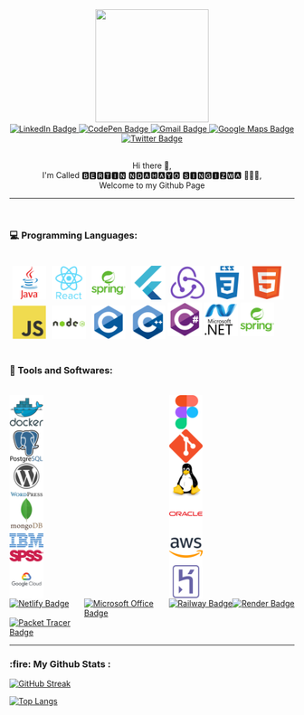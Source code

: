 <div id="header" align="center" width="100px" height="50px">
  <img src="https://media1.giphy.com/media/trN83pDD8yRDHBGfl3/giphy.gif?cid=ecf05e47195cs9nu70iya1ih6tkfwnnhor93q9t0wubhzyyi&ep=v1_gifs_related&rid=giphy.gif&ct=s" style="width: 200px; height: 200px"/>
<div id="badges">
  <a href="https://www.linkedin.com/in/ndahayo-s-bertin/">
    <img src="https://img.shields.io/badge/LinkedIn-blue?style=for-the-badge&logo=linkedin&logoColor=white" alt="LinkedIn Badge"/>
  </a>
  <a href="https://codepen.io/Illustre13/" target="_blank">
    <img src="https://img.shields.io/badge/CodePen-black?style=for-the-badge&logo=codepen&logoColor=white" alt="CodePen Badge"/>
  </a>
  <a href="mailto:ndahayosibertin17@gmail.com" target="_blank">
    <img src="https://img.shields.io/badge/Gmail-red?style=for-the-badge&logo=gmail&logoColor=white" alt="Gmail Badge"/>
  </a>
  <a href="https://www.google.com/maps/place/Kigali/@-1.9297706,30.1272444,11z/data=!3m1!4b1!4m5!3m4!1s0x19dca4258ed8e797:0xf32b36a5411d0bc8!8m2!3d-1.9440727!4d30.0618851" target="_blank">
    <img src="https://img.shields.io/badge/Google%20Maps-green?style=for-the-badge&logo=google-maps&logoColor=white" alt="Google Maps Badge"/>
  </a>
  <a href="https://twitter.com/ndahayo_s">
    <img src="https://img.shields.io/badge/Twitter-blue?style=for-the-badge&logo=twitter&logoColor=white" alt="Twitter Badge"/>
  </a>
  <br>
  <img src="https://komarev.com/ghpvc/?username=Illustre13&style=flat-square&color=blue" alt=""/>
  <br>
  <p>
  <span style="text-decoration: bold">Hi there 👋,</span> <br>I'm Called 🅱🅴🆁🆃🅸🅽   🅽🅳🅰🅷🅰🆈🅾   🆂🅸🅽🅶🅸🆉🆆🅰 👨🏽‍💻, <br> Welcome to my Github Page
    </p>
</div>
</div>
<hr>
<br>
<h3>💻 Programming Languages:</h3> <br>
<div style="display: flex; flex-wrap: wrap;">
  <img src="https://github.com/devicons/devicon/blob/master/icons/java/java-original-wordmark.svg" title="Java" alt="Java" width="60" height="60" style="margin: 5px;"/>
  <img src="https://github.com/devicons/devicon/blob/master/icons/react/react-original-wordmark.svg" title="React" alt="React" width="60" height="60" style="margin: 5px;"/>
  <img src="https://github.com/devicons/devicon/blob/master/icons/spring/spring-original-wordmark.svg" title="Spring" alt="Spring" width="60" height="60" style="margin: 5px;"/>
  <img src="https://github.com/devicons/devicon/blob/master/icons/flutter/flutter-original.svg" title="Flutter" alt="Flutter" width="60" height="60" style="margin: 5px;"/>
  <img src="https://github.com/devicons/devicon/blob/master/icons/redux/redux-original.svg" title="Redux" alt="Redux" width="60" height="60" style="margin: 5px;"/>
  <img src="https://github.com/devicons/devicon/blob/master/icons/css3/css3-plain-wordmark.svg" title="CSS3" alt="CSS" width="60" height="60" style="margin: 5px;"/>
  <img src="https://github.com/devicons/devicon/blob/master/icons/html5/html5-original.svg" title="HTML5" alt="HTML" width="60" height="60" style="margin: 5px;"/>
  <img src="https://github.com/devicons/devicon/blob/master/icons/javascript/javascript-original.svg" title="JavaScript" alt="JavaScript" width="60" height="60" style="margin: 5px;"/>
  <img src="https://github.com/devicons/devicon/blob/master/icons/nodejs/nodejs-original-wordmark.svg" title="NodeJS" alt="NodeJS" width="60" height="60" style="margin: 5px;"/>
  <img src="https://github.com/devicons/devicon/blob/master/icons/c/c-original.svg" title="C" alt="C" width="60" height="60" style="margin: 5px;"/>
  <img src="https://github.com/devicons/devicon/blob/master/icons/cplusplus/cplusplus-original.svg" title="C++" alt="C++" width="60" height="60" style="margin: 5px;"/>
  <img src="https://github.com/devicons/devicon/blob/master/icons/csharp/csharp-original.svg" title="C#" alt="C#" width="60" height="60"/>&nbsp;
<img src="https://github.com/devicons/devicon/blob/master/icons/dot-net/dot-net-original-wordmark.svg" title=".NET" alt=".NET" width="60" height="60"/>&nbsp;
<img src="https://github.com/devicons/devicon/blob/master/icons/spring/spring-original-wordmark.svg" title="Spring MVC" alt="Spring MVC" width="60" height="60"/>&nbsp;
</div>
<br>
<h3>🧰 Tools and Softwares: </h3><br>
<div style="display: grid; grid-template-columns: auto auto auto auto;">
  <img src="https://github.com/devicons/devicon/blob/master/icons/docker/docker-original-wordmark.svg" title="Docker" alt="Docker" width="60" height="60"/>&nbsp;
  <img src="https://github.com/devicons/devicon/blob/master/icons/figma/figma-original.svg" title="Figma" alt="Figma" width="60" height="60"/>&nbsp;
<img src="https://github.com/devicons/devicon/blob/master/icons/postgresql/postgresql-original-wordmark.svg" title="PostgreSQL" alt="PostgreSQL" width="60" height="60"/>&nbsp;
<img src="https://github.com/devicons/devicon/blob/master/icons/git/git-original.svg" title="Git" alt="Git" width="60" height="60"/>&nbsp;
<img src="https://github.com/devicons/devicon/blob/master/icons/wordpress/wordpress-original.svg" title="WordPress" alt="WordPress" width="60" height="60"/>&nbsp;
<img src="https://github.com/devicons/devicon/blob/master/icons/linux/linux-original.svg" title="Linux" alt="Linux" width="60" height="60"/>&nbsp;
<img src="https://github.com/devicons/devicon/blob/master/icons/mongodb/mongodb-original-wordmark.svg" title="MongoDB" alt="MongoDB" width="60" height="60"/>&nbsp;
<img src="https://github.com/devicons/devicon/blob/master/icons/oracle/oracle-original.svg" title="Oracle DB" alt="Oracle DB" width="60" height="60"/>&nbsp;
<img src="https://github.com/devicons/devicon/blob/master/icons/spss/spss-original.svg" title="IBM SPSS" alt="IBM SPSS" width="60" height="60"/>&nbsp;
<img src="https://github.com/devicons/devicon/blob/master/icons/amazonwebservices/amazonwebservices-original-wordmark.svg" title="AWS" alt="AWS" width="60" height="60"/>&nbsp;
<img src="https://github.com/devicons/devicon/blob/master/icons/googlecloud/googlecloud-original-wordmark.svg" title="Google Cloud" alt="Google Cloud" width="60" height="60"/>&nbsp;
<img src="https://github.com/devicons/devicon/blob/master/icons/heroku/heroku-original.svg" title="Heroku" alt="Heroku" width="60" height="60"/>&nbsp;
  <br>
  <a href="https://www.netlify.com" target="_blank">
  <img src="https://img.shields.io/badge/%20Netlify-%23000000?style=for-the-badge&logo=netlify&logoColor=white" alt="Netlify Badge"/>
</a>
  <a href="https://www.microsoft.com/microsoft-365" target="_blank">
  <img src="https://img.shields.io/badge/%20Microsoft%20Office-%23D83B01?style=for-the-badge&logo=microsoft-office&logoColor=white" alt="Microsoft Office Badge"/>
</a>

<a href="https://railway.app" target="_blank">
  <img src="https://img.shields.io/badge/%20Railway-%2368D391?style=for-the-badge&logo=railway&logoColor=white" alt="Railway Badge"/>
</a>

<a href="https://render.com" target="_blank">
  <img src="https://img.shields.io/badge/%20Render-%235D88CC?style=for-the-badge&logo=render&logoColor=white" alt="Render Badge"/>
</a>

<a href="https://www.packettracerdownload.com" target="_blank">
  <img src="https://img.shields.io/badge/%20Packet%20Tracer-%23FF6F00?style=for-the-badge&logo=cisco&logoColor=white" alt="Packet Tracer Badge"/>
</a>
</div>
<hr>
<h3> :fire: My Github Stats :</h3>

[![GitHub Streak](http://github-readme-streak-stats.herokuapp.com?user=Illustre13&theme=dark&background=000000)](https://git.io/streak-stats)
<!--
<img align="center" src="https://github-readme-stats.vercel.app/api/<top-langs>/?username=<Illustre13>&theme=<THEME_NAME>" />
<img align="center" src="https://github-readme-stats.vercel.app/api/<pin>/?username=<Illustre13>&theme=<THEME_NAME>" />
-->

[![Top Langs](https://github-readme-stats.vercel.app/api/top-langs/?username=Illustre13&layout=compact&theme=vision-friendly-dark)](https://github.com/anuraghazra/github-readme-stats)

<!--
**Illustre13/Illustre13** is a ✨ _special_ ✨ repository because its `README.md` (this file) appears on your GitHub profile.

Here are some ideas to get you started:

- 🔭 I’m currently working on ...
- 🌱 I’m currently learning ...
- 👯 I’m looking to collaborate on ...
- 🤔 I’m looking for help with ...
- 💬 Ask me about ...
- 📫 How to reach me: ...
- 😄 Pronouns: ...
- ⚡ Fun fact: ...
-->
